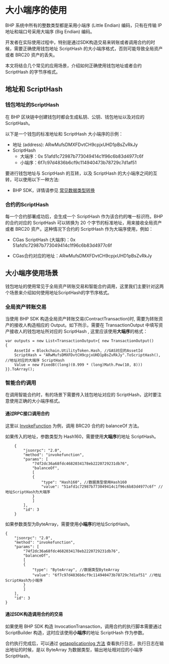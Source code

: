 # 大小端序的使用

 BHP 系统中所有的整数类型都是采用小端序 (Little Endian) 编码，只有在传输 IP 地址和端口号采用大端序 (Big Endian) 编码。

开发者在实际使用过程中，特别是通过SDK构造交易来转账或者调用合约的时候，需要正确使用钱包地址 ScriptHash 的大小端序格式，否则可能导致全局资产或者 BRC20 资产的丢失。

本文将结合几个常见的应用场景，介绍如何正确使用钱包地址或者合约 ScriptHash 的字节序格式。

## 地址和 ScriptHash
### 钱包地址的ScriptHash
在 BHP 区块链中创建钱包时都会生成私钥、公钥、钱包地址以及对应的 ScriptHash。

以下是一个钱包的标准地址和 ScriptHash 大小端序的示例： 

- 地址 (address): ARwMufsDMXFDvtCH9cpjxUHD1pBsZvRkJy
- ScriptHash
  - 大端序：0x 51afd1c72987b773049414c1f96c6b83d4977c6f
  - 小端序：6f7c97d4836b6cf9c114940473b78729c7d1af51

要进行钱包地址与 ScriptHash 的互转，以及 ScriptHash 的大小端序之间的互转，可以使用以下一种方法:

- BHP SDK，详情请参见 [常见数据类型转换](../sdk/conversion.md)

### 合约的ScriptHash
每一个合约部署成功后，会生成一个 ScriptHash 作为该合约的唯一标识符。BHP 的合约对应的 ScriptHash 可以转换为 20 个字节的标准地址，用来接收全局资产或者 BRC20 资产。这种情况下合约的 ScriptHash 作为大端序使用，例如：

- CGas ScriptHash (大端序)：0x 51afd1c72987b773049414c1f96c6b83d4977c6f

- CGas合约对应的地址：ARwMufsDMXFDvtCH9cpjxUHD1pBsZvRkJy

## 大小端序使用场景
钱包地址的使用常见于全局资产转账交易和智能合约调用，这里我们主要针对这两个场景来介绍如何使用地址ScriptHash的字节序格式。
### 全局资产转账交易
当使用 BHP SDK 构造全局资产转账交易(ContractTransaction)时, 需要为转账资产的接收人构造相应的 Output。如下所示，需要在 TransactionOutput 中填写资产接收人的钱包地址所对应的 ScriptHash , 这里应该使用**大端序**的格式：

```
var outputs = new List<TransactionOutput>{ new TransactionOutput()
{
    AssetId = Blockchain.UtilityToken.Hash, //GAS对应的AssetId
    ScriptHash = "ARwMufsDMXFDvtCH9cpjxUHD1pBsZvRkJy".ToScriptHash(), //地址对应的大端序 ScriptHash
    Value = new Fixed8((long)(0.999 * (long)Math.Pow(10, 8)))
}}.ToArray();
```

### 智能合约调用
在调用智能合约时，有的场景下需要传入钱包地址对应的 ScriptHash，这时要注意使用正确的大小端序格式。

#### 通过RPC接口调用合约

这里以 [InvokeFunction](../../reference/rpc/api/invokefunction.md) 为例，调用 BRC20 合约的 balanceOf 方法。

如果传入的地址，参数类型为 Hash160，需要使用**大端序**的地址 ScriptHash。

```
    {
        "jsonrpc": "2.0",
        "method": "invokefunction",
        "params": [
            "74f2dc36a68fdc4682034178eb2220729231db76",
            "balanceOf",
            [
            {
                "type": "Hash160", //数据类型使用Hash160
                "value": "51afd1c72987b773049414c1f96c6b83d4977c6f" //地址ScriptHash为大端序
            }
            ]
        ],
        "id": 3
    }
```

如果参数类型为ByteArray，需要使用**小端序**的地址ScriptHash。

```
{
    "jsonrpc": "2.0",
    "method": "invokefunction",
    "params": [
        "74f2dc36a68fdc4682034178eb2220729231db76",
        "balanceOf",
        [
        {
            "type": "ByteArray", //数据类型ByteArray
            "value": "6f7c97d4836b6cf9c114940473b78729c7d1af51" //地址ScriptHash为小端序
        }
        ]
    ],
    "id": 3
}
```

#### 通过SDK构造调用合约的交易

如果使用 BHP SDK 构造 InvocationTransaction，调用合约的执行脚本需要通过 ScriptBuilder 构造，这时应该使用**小端序**的地址 ScriptHash 作为参数。

合约执行完成后，可以通过 [getapplicationlog 方法](../../reference/rpc/api/getapplicationlog.md) 查看执行日志，执行日志在输出地址的时候，是以 ByteArray 为数据类型，输出地址相对应的小端序 ScriptHash。

